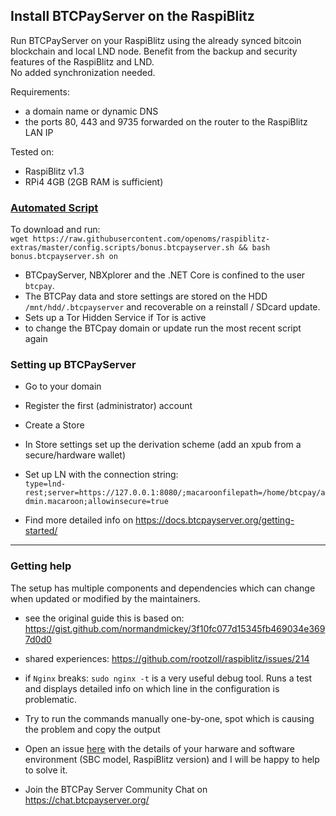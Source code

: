 ## Install BTCPayServer on the RaspiBlitz

Run BTCPayServer on your RaspiBlitz using the already synced bitcoin blockchain and local LND node.
Benefit from the backup and security features of the RaspiBlitz and LND.  
No added synchronization needed. 

Requirements:
* a domain name or dynamic DNS
* the ports 80, 443 and 9735 forwarded on the router to the RaspiBlitz LAN IP

Tested on:
* RaspiBlitz v1.3 
* RPi4 4GB (2GB RAM is sufficient)

### [Automated Script](https://github.com/openoms/bitcoin-tutorials/blob/master/BTCPayServer/btcpay_to_blitz.sh)

To download and run:  
`wget https://raw.githubusercontent.com/openoms/raspiblitz-extras/master/config.scripts/bonus.btcpayserver.sh && bash bonus.btcpayserver.sh on`

* BTCpayServer, NBXplorer and the .NET Core is confined to the user `btcpay`.
* The BTCPay data and store settings are stored on the HDD `/mnt/hdd/.btcpayserver` and recoverable on a reinstall / SDcard update.
* Sets up a Tor Hidden Service if Tor is active
* to change the BTCpay domain or update run the most recent script again

### Setting up BTCPayServer

* Go to your domain
* Register the first (administrator) account
* Create a Store
* In Store settings set up the derivation scheme (add an xpub from a secure/hardware wallet)
* Set up LN with the connection string:  
 `type=lnd-rest;server=https://127.0.0.1:8080/;macaroonfilepath=/home/btcpay/admin.macaroon;allowinsecure=true`

* Find more detailed info on https://docs.btcpayserver.org/getting-started/

---

### Getting help

The setup has multiple components and dependencies which can change when updated or modified by the maintainers.

* see the original guide this is based on: <https://gist.github.com/normandmickey/3f10fc077d15345fb469034e3697d0d0>  

* shared experiences: <https://github.com/rootzoll/raspiblitz/issues/214>

* if `Nginx` breaks:
`sudo nginx -t`
is a very useful debug tool. Runs a test and displays detailed info on which line in the configuration is problematic.

* Try to run the commands manually one-by-one, spot which is causing the problem and copy the output

* Open an issue [here](https://github.com/openoms/bitcoin-tutorials/issues) with the details of your harware and software environment (SBC model, RaspiBlitz version) and I will be happy to help to solve it.

* Join the BTCPay Server Community Chat on <https://chat.btcpayserver.org/>

